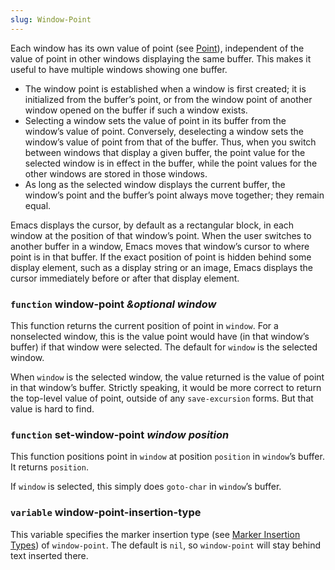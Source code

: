 ```yaml
---
slug: Window-Point
---
```


Each window has its own value of point (see [Point](Point)), independent of the value of point in other windows displaying the same buffer. This makes it useful to have multiple windows showing one buffer.

*   The window point is established when a window is first created; it is initialized from the buffer’s point, or from the window point of another window opened on the buffer if such a window exists.
*   Selecting a window sets the value of point in its buffer from the window’s value of point. Conversely, deselecting a window sets the window’s value of point from that of the buffer. Thus, when you switch between windows that display a given buffer, the point value for the selected window is in effect in the buffer, while the point values for the other windows are stored in those windows.
*   As long as the selected window displays the current buffer, the window’s point and the buffer’s point always move together; they remain equal.

Emacs displays the cursor, by default as a rectangular block, in each window at the position of that window’s point. When the user switches to another buffer in a window, Emacs moves that window’s cursor to where point is in that buffer. If the exact position of point is hidden behind some display element, such as a display string or an image, Emacs displays the cursor immediately before or after that display element.

### <span className="tag function">`function`</span> **window-point** *\&optional window*

This function returns the current position of point in `window`. For a nonselected window, this is the value point would have (in that window’s buffer) if that window were selected. The default for `window` is the selected window.

When `window` is the selected window, the value returned is the value of point in that window’s buffer. Strictly speaking, it would be more correct to return the top-level value of point, outside of any `save-excursion` forms. But that value is hard to find.

### <span className="tag function">`function`</span> **set-window-point** *window position*

This function positions point in `window` at position `position` in `window`’s buffer. It returns `position`.

If `window` is selected, this simply does `goto-char` in `window`’s buffer.

### <span className="tag variable">`variable`</span> **window-point-insertion-type**

This variable specifies the marker insertion type (see [Marker Insertion Types](Marker-Insertion-Types)) of `window-point`. The default is `nil`, so `window-point` will stay behind text inserted there.
